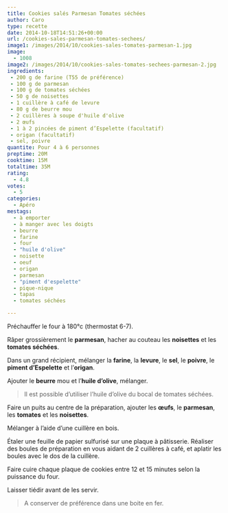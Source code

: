 ```yaml
---
title: Cookies salés Parmesan Tomates séchées
author: Caro
type: recette
date: 2014-10-18T14:51:26+00:00
url: /cookies-sales-parmesan-tomates-sechees/
image1: /images/2014/10/cookies-sales-tomates-parmesan-1.jpg
image:
  - 1008
image2: /images/2014/10/cookies-sales-tomates-sechees-parmesan-2.jpg
ingredients:
 - 200 g de farine (T55 de préférence)
 - 100 g de parmesan
 - 100 g de tomates séchées
 - 50 g de noisettes
 - 1 cuillère à café de levure
 - 80 g de beurre mou
 - 2 cuillères à soupe d'huile d'olive
 - 2 œufs
 - 1 à 2 pincées de piment d’Espelette (facultatif)
 - origan (facultatif)
 - sel, poivre
quantite: Pour 4 à 6 personnes
preptime: 20M
cooktime: 15M
totaltime: 35M
rating:
  - 4.8
votes:
  - 5
categories:
  - Apéro
mestags:
  - à emporter
  - à manger avec les doigts
  - beurre
  - farine
  - four
  - "huile d'olive"
  - noisette
  - oeuf
  - origan
  - parmesan
  - "piment d'espelette"
  - pique-nique
  - tapas
  - tomates séchées

---
```

Préchauffer le four à 180°c (thermostat 6-7).

Râper grossièrement le **parmesan**, hacher au couteau les **noisettes** et les **tomates séchées**.

Dans un grand récipient, mélanger la **farine**, la **levure**, le **sel**, le **poivre**, le **piment d&rsquo;Espelette** et l&rsquo;**origan**.

Ajouter le **beurre** mou et l&rsquo;**huile d&rsquo;olive**, mélanger.

> Il est possible d&rsquo;utiliser l&rsquo;huile d&rsquo;olive du bocal de tomates séchées.

Faire un puits au centre de la préparation, ajouter les **œufs**, le **parmesan**, les **tomates** et les **noisettes**.

Mélanger à l&rsquo;aide d&rsquo;une cuillère en bois.

Étaler une feuille de papier sulfurisé sur une plaque à pâtisserie. Réaliser des boules de préparation en vous aidant de 2 cuillères à café, et aplatir les boules avec le dos de la cuillère.

Faire cuire chaque plaque de cookies entre 12 et 15 minutes selon la puissance du four.

Laisser tiédir avant de les servir.

> A conserver de préférence dans une boite en fer.
